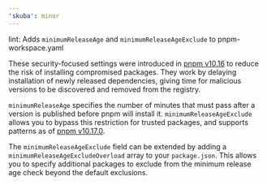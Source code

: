 ```yaml
---
'skuba': minor
---
```


lint: Adds `minimumReleaseAge` and `minimumReleaseAgeExclude` to pnpm-workspace.yaml

These security-focused settings were introduced in [pnpm v10.16](https://github.com/pnpm/pnpm/releases/tag/v10.16.0) to reduce the risk of installing compromised packages. They work by delaying installation of newly released dependencies, giving time for malicious versions to be discovered and removed from the registry.

`minimumReleaseAge` specifies the number of minutes that must pass after a version is published before pnpm will install it. `minimumReleaseAgeExclude` allows you to bypass this restriction for trusted packages, and supports patterns as of [pnpm v10.17.0](https://github.com/pnpm/pnpm/releases/tag/v10.17.0).

The `minimumReleaseAgeExclude` field can be extended by adding a `minimumReleaseAgeExcludeOverload` array to your `package.json`. This allows you to specify additional packages to exclude from the minimum release age check beyond the default exclusions.
